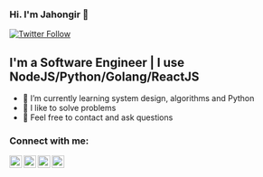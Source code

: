 ### Hi. I'm Jahongir 👋

[![Twitter Follow](https://img.shields.io/twitter/follow/JahongirHamido?color=1DA1F2&logo=twitter&style=for-the-badge)](https://twitter.com/JahongirKh)

## I'm a Software Engineer | I use NodeJS/Python/Golang/ReactJS 

- 🔭 I’m currently learning system design, algorithms and Python
- 🌱 I like to solve problems
- 💬 Feel free to contact and ask questions


### Connect with me:

[<img align="left" alt="twitter | Twitter" width="22px" target="_blank" src="https://cdn.jsdelivr.net/npm/simple-icons@v3/icons/twitter.svg" />](https://twitter.com/JahongirHamido)
[<img align="left" alt="linkedin | LinkedIn" width="22px" target="_blank" src="https://cdn.jsdelivr.net/npm/simple-icons@v3/icons/linkedin.svg" />](https://linkedin.com/in/jahongir-hamidov-35a38b1a0)
[<img align="left" alt="instagram | Instagram" width="22px" target="_blank" src="https://cdn.jsdelivr.net/npm/simple-icons@v3/icons/instagram.svg" />](https://instagram.com/jakhongir_hamidov)
[<img align="left" alt="facebook | Instagram" width="22px" target="_blank" src="https://cdn.jsdelivr.net/npm/simple-icons@v3/icons/facebook.svg" />](https://www.facebook.com/jahongir.hamidov.10/)
